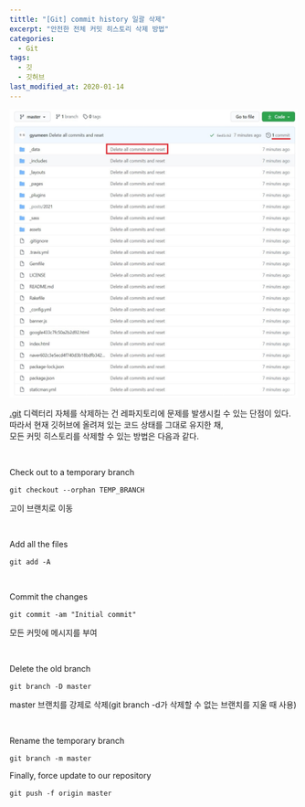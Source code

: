 ```yaml
---
tittle: "[Git] commit history 일괄 삭제"
excerpt: "안전한 전체 커밋 히스토리 삭제 방법"
categories:
  - Git
tags:
  - 깃
  - 깃허브
last_modified_at: 2020-01-14
---
```


![](https://github.com/gyumeen/blog-images/blob/main/2021/01/Delete%20commits%20history/1.jpg?raw=true)

<U>.git</U> 디렉터리 자체를 삭제하는 건 레파지토리에 문제를 발생시킬 수 있는 단점이 있다.  
따라서 현재 깃허브에 올려져 있는 코드 상태를 그대로 유지한 채,  
모든 커밋 히스토리를 삭제할 수 있는 방법은 다음과 같다.

<br/>

Check out to a temporary branch  

```
git checkout --orphan TEMP_BRANCH
```

고이 브랜치로 이동

<br/>

Add all the files

```
git add -A
```

<br/>

Commit the changes  

```
git commit -am "Initial commit"
```

모든 커밋에 메시지를 부여

<br/>

Delete the old branch

```
git branch -D master
```

master 브랜치를 강제로 삭제(git branch -d가 삭제할 수 없는 브랜치를 지울 때 사용)

<br/>

Rename the temporary branch  

```
git branch -m master
```

Finally, force update to our repository  

```
git push -f origin master
```

